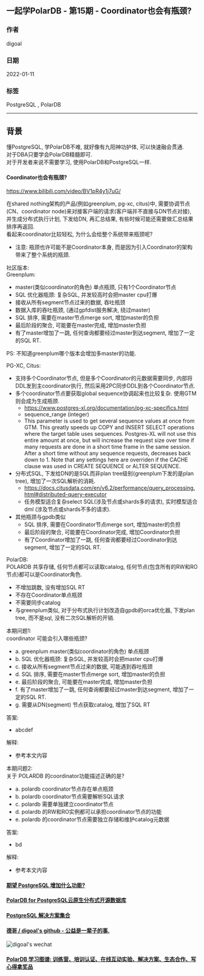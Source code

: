 ## 一起学PolarDB - 第15期 - Coordinator也会有瓶颈?     
               
### 作者           
digoal                        
                         
### 日期                    
2022-01-11                 
                 
### 标签    
PostgreSQL , PolarDB    
                       
----                         
                    
## 背景    
懂PostgreSQL, 学PolarDB不难, 就好像有九阳神功护体, 可以快速融会贯通.    
对于DBA只要学会PolarDB精髓即可.    
对于开发者来说不需要学习, 使用PolarDB和PostgreSQL一样.    
    
#### Coordinator也会有瓶颈?    
https://www.bilibili.com/video/BV1pR4y1j7uG/  
  
在shared nothing架构的产品(例如greenplum, pg-xc, citus)中, 需要协调节点(CN、coordinator node)来对接客户端的请求(客户端并不直接与DN节点对接), 并生成分布式执行计划, 下发给DN, 再汇总结果, 有些时候可能还需要做汇总结果排序再返回.   
看起来coordinator比较轻松, 为什么会给整个系统带来瓶颈呢?    
- 注意: 瓶颈也许可能不是Coordinator本身, 而是因为引入Coordinator的架构带来了整个系统的瓶颈.   
    
社区版本:    
Greenplum:    
- master(类似coordinator的角色) 单点瓶颈, 只有1个Coordinator节点   
- SQL 优化器瓶颈: 复杂SQL, 并发较高时会把master cpu打爆   
- 接收从所有segment节点过来的数据, 吞吐瓶颈   
- 数据入库的吞吐瓶颈, (通过gpfdist服务解决, 绕过master)   
- SQL 排序, 需要在master节点merge sort, 增加master的负担    
- 最后阶段的聚合, 可能要在master完成, 增加master负担   
- 有了master增加了一跳, 任何查询都要经过master到达segment, 增加了一定的SQL RT.   
  
PS: 不知道greenplum哪个版本会增加多master的功能.   
  
PG-XC, Citus:   
- 支持多个Coordinator节点, 但是多个Coordinator的元数据需要同步, 内部将DDL发到主coordinator执行, 然后采用2PC同步DDL到各个Coordinator节点.    
- 多个coordinator节点要获取global sequence协调起来也比较复杂. 使用GTM则会成为生成瓶颈.   
    - https://www.postgres-xl.org/documentation/pg-xc-specifics.html  
    - sequence_range (integer)
    - This parameter is used to get several sequence values at once from GTM. This greatly speeds up COPY and INSERT SELECT operations where the target table uses sequences. Postgres-XL will not use this entire amount at once, but will increase the request size over time if many requests are done in a short time frame in the same session. After a short time without any sequence requests, decreases back down to 1. Note that any settings here are overriden if the CACHE clause was used in CREATE SEQUENCE or ALTER SEQUENCE.
- 分布式SQL, 下发给DN的是SQL而非plan tree级别(greenplum下发的是plan tree), 增加了一次SQL解析的消耗.   
    - https://docs.citusdata.com/en/v6.2/performance/query_processing.html#distributed-query-executor   
    - 任务模型适合复杂select SQL(涉及节点或shards多的请求), 实时模型适合dml (涉及节点或shards不多的请求).  
- 其他瓶颈与gpdb类似  
    - SQL 排序, 需要在Coordinator节点merge sort, 增加master的负担    
    - 最后阶段的聚合, 可能要在Coordinator完成, 增加Coordinator负担   
    - 有了Coordinator增加了一跳, 任何查询都要经过Coordinator到达segment, 增加了一定的SQL RT.   
         
PolarDB:            
POLARDB 共享存储, 任何节点都可以读取catalog, 任何节点(包含所有的RW和RO节点)都可以是Coordinator角色.     
- 不增加跳数, 没有增加SQL RT   
- 不存在Coordinator单点瓶颈   
- 不需要同步catalog   
- 与greenplum类似, 对于分布式执行计划改造自gpdb的orca优化器, 下发plan tree, 而不是sql, 没有二次SQL解析的开销.  
          
本期问题1:      
coordinator 可能会引入哪些瓶颈?   
- a. greenplum master(类似coordinator的角色) 单点瓶颈  
- b. SQL 优化器瓶颈: 复杂SQL, 并发较高时会把master cpu打爆   
- c. 接收从所有segment节点过来的数据, 可能遇到吞吐瓶颈   
- d. SQL 排序, 需要在master节点merge sort, 增加master的负担    
- e. 最后阶段的聚合, 可能要在master完成, 增加master负担   
- f. 有了master增加了一跳, 任何查询都要经过master到达segment, 增加了一定的SQL RT.   
- g. 需要从DN(segment) 节点获取catalog, 增加了SQL RT   
  
答案:                                
- abcdef     
         
解释:                            
- 参考本文内容                       
  
本期问题2:      
关于 POLARDB 的coordinator功能描述正确的是?   
- a. polardb coordinator节点存在单点瓶颈  
- b. polardb coordinator节点需要解析SQL请求  
- c. polardb 需要单独建立coordinator节点  
- d. polardb 的RW和RO实例都可以承担coordinator节点的功能  
- e. polardb 的coordinator节点需要独立存储和维护catalog元数据  
  
答案:                                
- bd  
         
解释:                            
- 参考本文内容      
  
  
#### [期望 PostgreSQL 增加什么功能?](https://github.com/digoal/blog/issues/76 "269ac3d1c492e938c0191101c7238216")
  
  
#### [PolarDB for PostgreSQL云原生分布式开源数据库](https://github.com/ApsaraDB/PolarDB-for-PostgreSQL "57258f76c37864c6e6d23383d05714ea")
  
  
#### [PostgreSQL 解决方案集合](https://yq.aliyun.com/topic/118 "40cff096e9ed7122c512b35d8561d9c8")
  
  
#### [德哥 / digoal's github - 公益是一辈子的事.](https://github.com/digoal/blog/blob/master/README.md "22709685feb7cab07d30f30387f0a9ae")
  
  
![digoal's wechat](../pic/digoal_weixin.jpg "f7ad92eeba24523fd47a6e1a0e691b59")
  
  
#### [PolarDB 学习图谱: 训练营、培训认证、在线互动实验、解决方案、生态合作、写心得拿奖品](https://www.aliyun.com/database/openpolardb/activity "8642f60e04ed0c814bf9cb9677976bd4")
  
